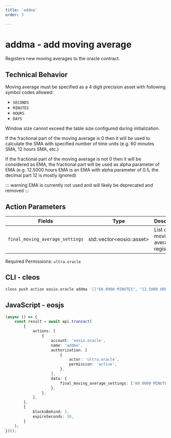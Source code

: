 ```yaml
---
title: 'addma'
order: 3

---
```


# addma - add moving average

Registers new moving averages to the oracle contract.

## Technical Behavior

Moving average must be specified as a 4 digit precision asset with following symbol codes allowed:

- `SECONDS`
- `MINUTES`
- `HOURS`
- `DAYS`

Window size cannot exceed the table size configured during initialization.

If the fractional part of the moving average is 0 then it will be used to calculate the SMA with specified number of time units (e.g. 60 minutes SMA, 12 hours SMA, etc.)

If the fractional part of the moving average is not 0 then it will be considered as EMA, the fractional part will be used as alpha parameter of EMA (e.g. 12.5000 hours EMA is an EMA with alpha parameter of 0.5, the decimal part 12 is mostly ignored)

::: warning
EMA is currently not used and will likely be deprecated and removed
:::

## Action Parameters

| Fields                          | Type                       | Description                             |
| ------------------------------- | -------------------------- | --------------------------------------- |
| `final_moving_average_settings` | std::vector\<eosio::asset> | List of new moving averages to register |

Required Permissions: `ultra.oracle`

## CLI - cleos

```bash
cleos push action eosio.oracle addma '[["60.0000 MINUTES", "12.5000 HOURS"]]' -p ultra.oracle
```

## JavaScript - eosjs

```typescript
(async () => {
    const result = await api.transact(
        {
            actions: [
                {
                    account: 'eosio.oracle',
                    name: 'addma',
                    authorization: [
                        {
                            actor: 'ultra.oracle',
                            permission: 'active',
                        },
                    ],
                    data: {
                        final_moving_average_settings: ['60.0000 MINUTES', '12.5000 HOURS']
                    },
                },
            ],
        },
        {
            blocksBehind: 3,
            expireSeconds: 30,
        }
    );
})();
```
